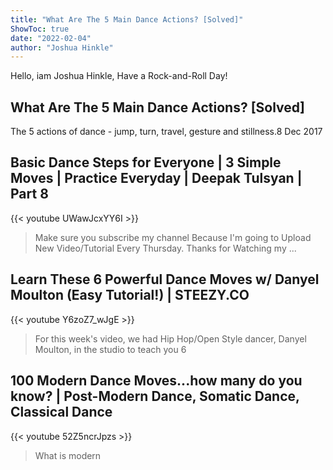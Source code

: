 ```yaml
---
title: "What Are The 5 Main Dance Actions? [Solved]"
ShowToc: true 
date: "2022-02-04"
author: "Joshua Hinkle" 
---
```


Hello, iam Joshua Hinkle, Have a Rock-and-Roll Day!
## What Are The 5 Main Dance Actions? [Solved]
 The 5 actions of dance - jump, turn, travel, gesture and stillness.8 Dec 2017

## Basic Dance Steps for Everyone | 3 Simple Moves | Practice Everyday | Deepak Tulsyan | Part 8
{{< youtube UWawJcxYY6I >}}
>Make sure you subscribe my channel Because I'm going to Upload New Video/Tutorial Every Thursday. Thanks for Watching my ...

## Learn These 6 Powerful Dance Moves w/ Danyel Moulton (Easy Tutorial!) | STEEZY.CO
{{< youtube Y6zoZ7_wJgE >}}
>For this week's video, we had Hip Hop/Open Style dancer, Danyel Moulton, in the studio to teach you 6 

## 100 Modern Dance Moves...how many do you know? | Post-Modern Dance, Somatic Dance, Classical Dance
{{< youtube 52Z5ncrJpzs >}}
>What is modern 

